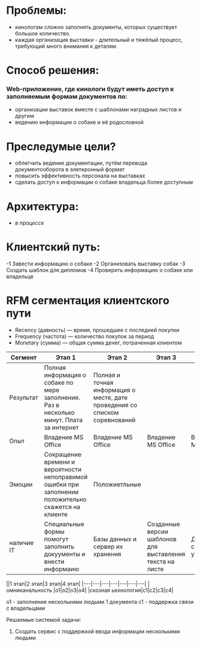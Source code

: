 # Проблемы: 
- кинологам сложно заполнять документы, которых существует большое количество.
- каждая организация выставки - длительный и тяжёлый процесс, требующий много внимания к деталям.

# Способ решения: 
### Web-приложение, где кинологи будут иметь доступ к заполняемым формам документов по:
- организации выставок вместе с шаблонами наградных листов и другим
- ведению информации о собаке и её родословной

# Преследумые цели?
- облегчить ведение документации, путём перевода документооборота в элеткронный формат
- повысить эффективность персонала на выставках
- сделать доступ к информации о собаке владельца более доступным

# Архитектура:
- *в процессе*

# Клиентский путь:
-1 Завести информацию о собаке
-2 Организовать выставку собак
-3 Создать шаблон для дипломов
-4 Проверить информацию о собаке или владельце

# RFM сегментация клиентского пути
- Recency (давность) — время, прошедшее с последней покупки
- Frequency (частота) — количество покупок за период
- Monetary (сумма) — общая сумма денег, потраченная клиентом

  
| Сегмент   | Этап 1 | Этап 2 | Этап 3 | Этап 4 | 
|---        |---     |---     |---     |---     |
|Результат  | Полная информация о собаке по мере заполнения. Раз в несколько минут. Плата за интернет| Полная и точная информация о месте, дате проведения со списком соревнований||
|Опыт       | Владение MS Office|Владение MS Office|Владение MS Office|Владение MS Office|Владение MS Office|
|Эмоции     | Сокращение времени и вероятности непоправимой ошибки при заполнении положительно скажется на клиенте|Положиетльные||
|наличие IT | Специальные формы помогут заполнить докуументы и внести информаию|Базы данных и сервер их хранения|Созданные версии шаблонов для выставления текста на листе|Доступность с нескльких устройств|

||1 этап|2 этап|3 этап|4 этап|
|---|---|---|---|---|---|---|
|омниканальность   |o1|o2|o3|o4|
|скозная ьехнология|c1|c2|c3|c4|

о1 - заполнение несколькими людьми 1 документа
с1 - поддержка связи с владельцами

Решаемые системой задачи:
1) Создать сервис с поддержкой ввода информации несколькими людьми

